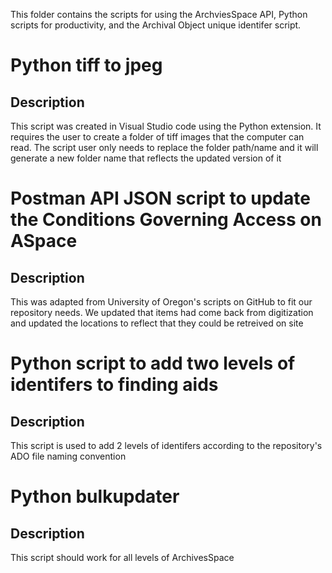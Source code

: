 This folder contains the scripts for using the ArchviesSpace API, Python scripts for productivity, and the Archival Object unique identifer script. 
# Python tiff to jpeg
## Description 
This script was created in Visual Studio code using the Python extension. It requires the user to create a folder of tiff images that the computer can read. The script user only needs to replace the folder path/name and it will generate a new folder name that reflects the updated version of it 
# Postman API JSON script to update the Conditions Governing Access on ASpace
## Description
This was adapted from University of Oregon's scripts on GitHub to fit our repository needs. We updated that items had come back from digitization and updated the locations to reflect that they could be retreived on site
# Python script to add two levels of identifers to finding aids 
## Description
This script is used to add 2 levels of identifers according to the repository's ADO file naming convention
# Python bulkupdater 
## Description 
This script should work for all levels of ArchivesSpace
